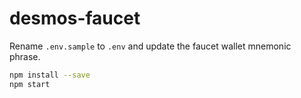 # desmos-faucet

Rename `.env.sample` to `.env` and update the faucet wallet mnemonic phrase.

``` sh
npm install --save
npm start
```

